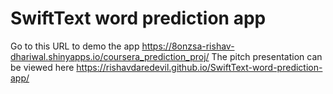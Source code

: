 # SwiftText word prediction app
 Go to this URL to demo the app https://8onzsa-rishav-dhariwal.shinyapps.io/coursera_prediction_proj/
 The pitch presentation can be viewed here https://rishavdaredevil.github.io/SwiftText-word-prediction-app/
 
